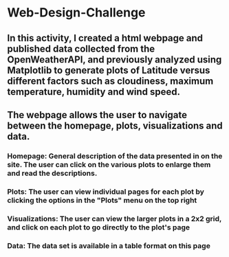 # Web-Design-Challenge

## In this activity, I created a html webpage and published data collected from the OpenWeatherAPI, and previously analyzed using Matplotlib to generate plots of Latitude versus different factors such as cloudiness, maximum temperature, humidity and wind speed. 

## The webpage allows the user to navigate between the homepage, plots, visualizations and data. 
### Homepage: General description of the data presented in on the site. The user can click on the various plots to enlarge them and read the descriptions.
### Plots: The user can view individual pages for each plot by clicking the options in the "Plots" menu on the top right
### Visualizations: The user can view the larger plots in a 2x2 grid, and click on each plot to go directly to the plot's page
### Data: The data set is available in a table format on this page

